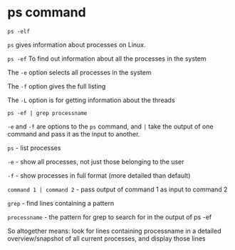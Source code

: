 # ps command
`ps -elf`  

`ps` gives information about processes on Linux.  

`ps -ef` To find out information about all the processes in the system   

The `-e` option selects all processes in the system  

The `-f` option gives the full listing  

The `-L` option is for getting information about the threads  

`ps -ef | grep processname`  

`-e` and `-f` are options to the `ps` command, and `|` take the output of one command and pass it as the input to another.  

`ps` - list processes  

`-e` - show all processes, not just those belonging to the user  

`-f` - show processes in full format (more detailed than default)  

`command 1 | command 2` - pass output of command 1 as input to command 2  

`grep` - find lines containing a pattern  

`processname` - the pattern for grep to search for in the output of ps -ef  

So altogether means: look for lines containing processname in a detailed overview/snapshot of all current processes, and display those lines  